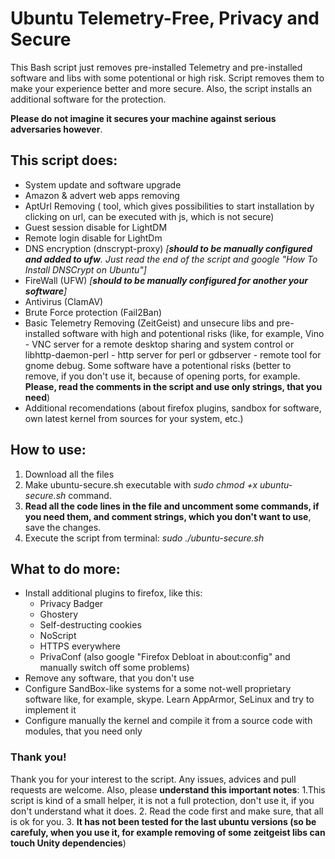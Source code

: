 # Ubuntu Telemetry-Free, Privacy and Secure
This Bash script just removes pre-installed Telemetry and pre-installed software and libs with some potentional or high risk. 
Script removes them to make your experience better and more secure. Also, the script installs an additional software for the protection.

**Please do not imagine it secures your machine against serious 
adversaries however**.

## This script does:
* System update and software upgrade
* Amazon & advert web apps removing
* AptUrl Removing ( tool, which gives possibilities to start installation by clicking on url, can be executed with js, which is not secure)
* Guest session disable for LightDM
* Remote login disable for LightDm
* DNS encryption (dnscrypt-proxy) *[**should to be manually configured and added to ufw**. Just read the end of the script and google "How To Install DNSCrypt on Ubuntu"]*
* FireWall (UFW) *[**should to be manually configured for another your software**]*
* Antivirus (ClamAV)
* Brute Force protection (Fail2Ban)
* Basic Telemetry Removing (ZeitGeist) and unsecure libs and pre-installed software with high and potentional risks (like, for example, Vino - VNC server for a remote desktop sharing and system control or libhttp-daemon-perl - http server for perl or gdbserver - remote tool for gnome debug. Some software have a potentional risks (better to remove, if you don't use it, because of opening ports, for example. **Please, read the comments in the script and use only strings, that you need**)
* Additional recomendations (about firefox plugins, sandbox for software, own latest kernel from sources for your system, etc.)

## How to use:
1. Download all the files
2. Make ubuntu-secure.sh executable with *sudo chmod +x ubuntu-secure.sh* command.
3. **Read all the code lines in the file and uncomment some commands, if you need them, and comment strings, which you don't want to use**, save the changes.
4. Execute the script from terminal: *sudo ./ubuntu-secure.sh*

## What to do more:
* Install additional plugins to firefox, like this:
    - Privacy Badger
    - Ghostery
    - Self-destructing cookies
    - NoScript
    - HTTPS everywhere
    - PrivaConf (also google "Firefox Debloat in about:config" and manually switch off some problems)
* Remove any software, that you don't use
* Configure SandBox-like systems for a some not-well proprietary software like, for example, skype. Learn AppArmor, SeLinux and try to implement it
* Configure manually the kernel and compile it from a source code with modules, that you need only

### Thank you!

Thank you for your interest to the script. Any issues, advices and pull requests are welcome.
Also, please **understand this important notes**:
1.This script is kind of a small helper, it is not a full protection, don't use it, if you don't understand what it does.
2. Read the code first and make sure, that all is ok for you. 
3. **It has not been tested for the last ubuntu versions (so be carefuly, when you use it, for example removing of some zeitgeist libs can touch Unity dependencies**)
